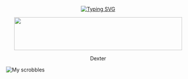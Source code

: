 <p align="center">
<a href="https://git.io/typing-svg"><img src="https://readme-typing-svg.demolab.com?font=times+new+roman&weight=500&size=21&pause=1000&color=882618&background=0D0D0D00&center=true&vCenter=true&width=435&lines=Nightfall+descends+upon+Harvest..." alt="Typing SVG" /></a>
</p>

<p align="center">
  <img width="460" height="90" src="https://github.com/user-attachments/assets/11fadc2d-6506-4f18-9bc8-f6d10d32182a">
</p>

<p align="center">
Dexter

![My scrobbles](https://lastfm-recently-played.vercel.app/api?user=HEYMISERY&count=1)

